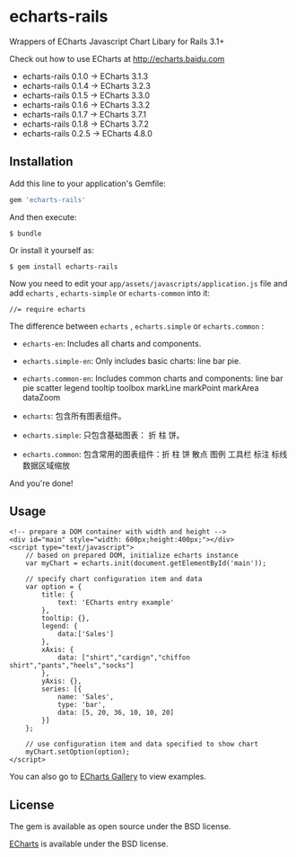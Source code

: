 # echarts-rails

Wrappers of ECharts Javascript Chart Libary for Rails 3.1+

Check out how to use ECharts at http://echarts.baidu.com

* echarts-rails 0.1.0 -> ECharts 3.1.3
* echarts-rails 0.1.4 -> ECharts 3.2.3
* echarts-rails 0.1.5 -> ECharts 3.3.0
* echarts-rails 0.1.6 -> ECharts 3.3.2
* echarts-rails 0.1.7 -> ECharts 3.7.1
* echarts-rails 0.1.8 -> ECharts 3.7.2
* echarts-rails 0.2.5 -> ECharts 4.8.0


## Installation

Add this line to your application's Gemfile:

```ruby
gem 'echarts-rails'
```

And then execute:

```
$ bundle
```

Or install it yourself as:

```
$ gem install echarts-rails
```

Now you need to edit your `app/assets/javascripts/application.js` file and add `echarts` , `echarts-simple` or `echarts-common` into it:

```
//= require echarts
```

The difference between `echarts` , `echarts.simple` or `echarts.common` :

* `echarts-en`: Includes all charts and components.
* `echarts.simple-en`: Only includes basic charts: line bar pie.
* `echarts.common-en`: Includes common charts and components: line bar pie scatter legend tooltip toolbox markLine markPoint markArea dataZoom

* `echarts`: 包含所有图表组件。
* `echarts.simple`: 只包含基础图表： 折 柱 饼。
* `echarts.common`: 包含常用的图表组件：折 柱 饼 散点 图例 工具栏 标注 标线 数据区域缩放

And you're done!

## Usage

```
<!-- prepare a DOM container with width and height -->
<div id="main" style="width: 600px;height:400px;"></div>
<script type="text/javascript">
    // based on prepared DOM, initialize echarts instance
    var myChart = echarts.init(document.getElementById('main'));

    // specify chart configuration item and data
    var option = {
        title: {
            text: 'ECharts entry example'
        },
        tooltip: {},
        legend: {
            data:['Sales']
        },
        xAxis: {
            data: ["shirt","cardign","chiffon shirt","pants","heels","socks"]
        },
        yAxis: {},
        series: [{
            name: 'Sales',
            type: 'bar',
            data: [5, 20, 36, 10, 10, 20]
        }]
    };

    // use configuration item and data specified to show chart
    myChart.setOption(option);
</script>
```

You can also go to [ECharts Gallery](https://ecomfe.github.io/echarts-examples/public/editor.html?c=doc-example/getting-started) to view examples.

## License

The gem is available as open source under the BSD license.

[ECharts](https://github.com/ecomfe/echarts/blob/master/LICENSE) is available under the BSD license.

